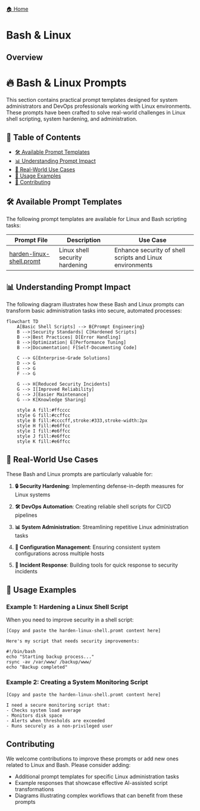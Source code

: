 [🏠 Home](index.md)

# Bash & Linux

## Overview

# 🔥 Bash & Linux Prompts

This section contains practical prompt templates designed for system administrators and DevOps professionals working with Linux environments. These prompts have been crafted to solve real-world challenges in Linux shell scripting, system hardening, and administration.

## 📑 Table of Contents

- [🛠️ Available Prompt Templates](#available-prompt-templates)
- [📊 Understanding Prompt Impact](#understanding-prompt-impact)
- [🌟 Real-World Use Cases](#real-world-use-cases)
- [📝 Usage Examples](#usage-examples)
- [👥 Contributing](#contributing)

## 🛠️ Available Prompt Templates

The following prompt templates are available for Linux and Bash scripting tasks:

| Prompt File | Description | Use Case |
|-------------|-------------|----------|
| [harden-linux-shell.promt](./harden-linux-shell.promt) | Linux shell security hardening | Enhance security of shell scripts and Linux environments |

## 📊 Understanding Prompt Impact

The following diagram illustrates how these Bash and Linux prompts can transform basic administration tasks into secure, automated processes:

```mermaid
flowchart TD
    A[Basic Shell Scripts] --> B{Prompt Engineering}
    B -->|Security Standards| C[Hardened Scripts]
    B -->|Best Practices| D[Error Handling]
    B -->|Optimization| E[Performance Tuning]
    B -->|Documentation| F[Self-Documenting Code]
    
    C --> G[Enterprise-Grade Solutions]
    D --> G
    E --> G
    F --> G
    
    G --> H[Reduced Security Incidents]
    G --> I[Improved Reliability]
    G --> J[Easier Maintenance]
    G --> K[Knowledge Sharing]
    
    style A fill:#ffcccc
    style G fill:#ccffcc
    style B fill:#ccccff,stroke:#333,stroke-width:2px
    style H fill:#e6ffcc
    style I fill:#e6ffcc
    style J fill:#e6ffcc
    style K fill:#e6ffcc
```

## 🌟 Real-World Use Cases

These Bash and Linux prompts are particularly valuable for:

1. **🔒 Security Hardening**: Implementing defense-in-depth measures for Linux systems

2. **🛠️ DevOps Automation**: Creating reliable shell scripts for CI/CD pipelines

3. **📊 System Administration**: Streamlining repetitive Linux administration tasks

4. **🔄 Configuration Management**: Ensuring consistent system configurations across multiple hosts

5. **🚨 Incident Response**: Building tools for quick response to security incidents

## 📝 Usage Examples

### Example 1: Hardening a Linux Shell Script

When you need to improve security in a shell script:

```
[Copy and paste the harden-linux-shell.promt content here]

Here's my script that needs security improvements:

#!/bin/bash
echo "Starting backup process..."
rsync -av /var/www/ /backup/www/
echo "Backup completed"
```

### Example 2: Creating a System Monitoring Script

```
[Copy and paste the harden-linux-shell.promt content here]

I need a secure monitoring script that:
- Checks system load average
- Monitors disk space
- Alerts when thresholds are exceeded
- Runs securely as a non-privileged user
```

## Contributing

We welcome contributions to improve these prompts or add new ones related to Linux and Bash. Please consider adding:

- Additional prompt templates for specific Linux administration tasks
- Example responses that showcase effective AI-assisted script transformations
- Diagrams illustrating complex workflows that can benefit from these prompts

